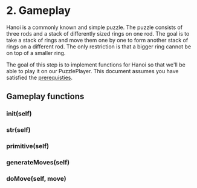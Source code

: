 # 2. Gameplay
Hanoi is a commonly known and simple puzzle. The puzzle consists of three rods and a stack of differently sized rings on one rod. The goal is to take a stack of rings and move them one by one to form another stack of rings on a different rod. The only restriction is that a bigger ring cannot be on top of a smaller ring.

The goal of this step is to implement functions for Hanoi so that we'll be able to play it on our PuzzlePlayer. This document assumes you have satisfied the [prerequisties](). 
## Gameplay functions
### __init__(self)
### __str__(self)
### primitive(self)
### generateMoves(self)
### doMove(self, move)
